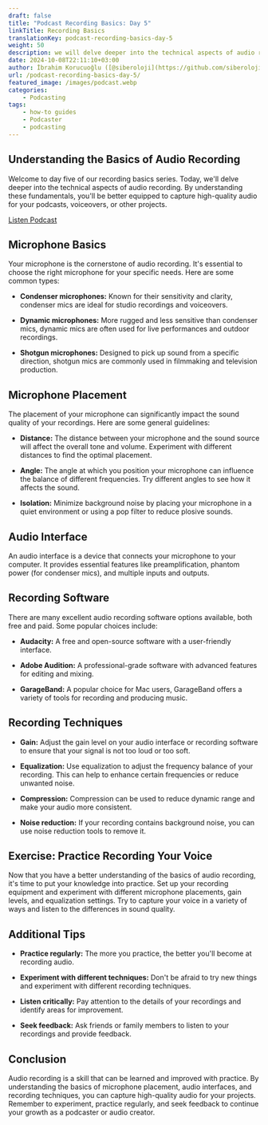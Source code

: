 ```yaml
---
draft: false
title: "Podcast Recording Basics: Day 5"
linkTitle: Recording Basics
translationKey: podcast-recording-basics-day-5
weight: 50
description: we will delve deeper into the technical aspects of audio recording.
date: 2024-10-08T22:11:10+03:00
author: İbrahim Korucuoğlu ([@siberoloji](https://github.com/siberoloji))
url: /podcast-recording-basics-day-5/
featured_image: /images/podcast.webp
categories:
    - Podcasting
tags:
    - how-to guides
    - Podcaster
    - podcasting
---
```


## Understanding the Basics of Audio Recording

Welcome to day five of our recording basics series. Today, we'll delve deeper into the technical aspects of audio recording. By understanding these fundamentals, you'll be better equipped to capture high-quality audio for your podcasts, voiceovers, or other projects.

[Listen Podcast](https://podcasters.spotify.com/pod/show/siberoloji/episodes/Podcast-Recording-Basics-Day-5-e2pttsf)

## **Microphone Basics**

Your microphone is the cornerstone of audio recording. It's essential to choose the right microphone for your specific needs. Here are some common types:

* **Condenser microphones:** Known for their sensitivity and clarity, condenser mics are ideal for studio recordings and voiceovers.

* **Dynamic microphones:** More rugged and less sensitive than condenser mics, dynamic mics are often used for live performances and outdoor recordings.

* **Shotgun microphones:** Designed to pick up sound from a specific direction, shotgun mics are commonly used in filmmaking and television production.

## **Microphone Placement**

The placement of your microphone can significantly impact the sound quality of your recordings. Here are some general guidelines:

* **Distance:** The distance between your microphone and the sound source will affect the overall tone and volume. Experiment with different distances to find the optimal placement.

* **Angle:** The angle at which you position your microphone can influence the balance of different frequencies. Try different angles to see how it affects the sound.

* **Isolation:** Minimize background noise by placing your microphone in a quiet environment or using a pop filter to reduce plosive sounds.

## **Audio Interface**

An audio interface is a device that connects your microphone to your computer. It provides essential features like preamplification, phantom power (for condenser mics), and multiple inputs and outputs.

## **Recording Software**

There are many excellent audio recording software options available, both free and paid. Some popular choices include:

* **Audacity:** A free and open-source software with a user-friendly interface.

* **Adobe Audition:** A professional-grade software with advanced features for editing and mixing.

* **GarageBand:** A popular choice for Mac users, GarageBand offers a variety of tools for recording and producing music.

## **Recording Techniques**

* **Gain:** Adjust the gain level on your audio interface or recording software to ensure that your signal is not too loud or too soft.

* **Equalization:** Use equalization to adjust the frequency balance of your recording. This can help to enhance certain frequencies or reduce unwanted noise.

* **Compression:** Compression can be used to reduce dynamic range and make your audio more consistent.

* **Noise reduction:** If your recording contains background noise, you can use noise reduction tools to remove it.

## **Exercise: Practice Recording Your Voice**

Now that you have a better understanding of the basics of audio recording, it's time to put your knowledge into practice. Set up your recording equipment and experiment with different microphone placements, gain levels, and equalization settings. Try to capture your voice in a variety of ways and listen to the differences in sound quality.

## **Additional Tips**

* **Practice regularly:** The more you practice, the better you'll become at recording audio.

* **Experiment with different techniques:** Don't be afraid to try new things and experiment with different recording techniques.

* **Listen critically:** Pay attention to the details of your recordings and identify areas for improvement.

* **Seek feedback:** Ask friends or family members to listen to your recordings and provide feedback.

## **Conclusion**

Audio recording is a skill that can be learned and improved with practice. By understanding the basics of microphone placement, audio interfaces, and recording techniques, you can capture high-quality audio for your projects. Remember to experiment, practice regularly, and seek feedback to continue your growth as a podcaster or audio creator.

